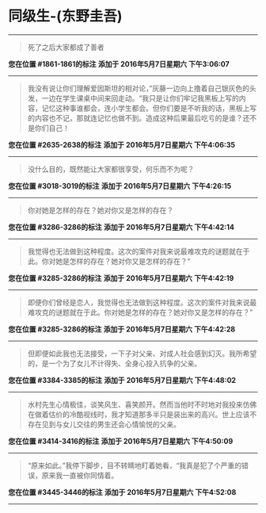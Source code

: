 # 同级生-(东野圭吾)

---

> 死了之后大家都成了善者

**您在位置 #1861-1861的标注** **添加于 2016年5月7日星期六 下午3:06:07**

---

> 我没有说让你们理解爱因斯坦的相对论，”灰藤一边向上撸着自己银灰色的头发，一边在学生课桌中间来回走动。“我只是让你们牢记我黑板上写的内容，记忆这种事谁都会，连小学生都会。但你们要是不听我的话，黑板上写的内容也不记，那就连记忆也做不到。造成这种后果最后吃亏的是谁？还不是你们自己！

**您在位置 #2635-2638的标注** **添加于 2016年5月7日星期六 下午4:06:35**

---

> 没什么目的，既然能让大家都很享受，何乐而不为呢？

**您在位置 #3018-3019的标注** **添加于 2016年5月7日星期六 下午4:26:15**

---

> 你对她是怎样的存在？她对你又是怎样的存在？

**您在位置 #3286-3286的标注** **添加于 2016年5月7日星期六 下午4:42:14**

---

> 我觉得也无法做到这种程度。这次的案件对我来说最难攻克的谜题就在于此。你对她是怎样的存在？她对你又是怎样的存在？”

**您在位置 #3285-3286的标注** **添加于 2016年5月7日星期六 下午4:42:19**

---

> 即便你们曾经是恋人，我觉得也无法做到这种程度。这次的案件对我来说最难攻克的谜题就在于此。你对她是怎样的存在？她对你又是怎样的存在？”

**您在位置 #3285-3286的标注** **添加于 2016年5月7日星期六 下午4:42:28**

---

> 但即便如此我也无法接受，一下子对父亲、对成人社会感到幻灭。我所希望的，是一个为了女儿不计得失、全身心投入抗争的父亲。

**您在位置 #3384-3385的标注** **添加于 2016年5月7日星期六 下午4:48:02**

---

> 水村先生心情极佳，谈笑风生、喜笑颜开。然而当他时不时地对我投来仿佛在做着估价的冷酷视线时，我才知道那多半只是装出来的高兴。世上应该不存在见到与女儿交往的男生还会心情愉悦的父亲。

**您在位置 #3414-3416的标注** **添加于 2016年5月7日星期六 下午4:50:09**

---

> “原来如此。”我停下脚步，目不转睛地盯着她看，“我真是犯了个严重的错误，原来我一直被你同情着。

**您在位置 #3445-3446的标注** **添加于 2016年5月7日星期六 下午4:52:08**

---

